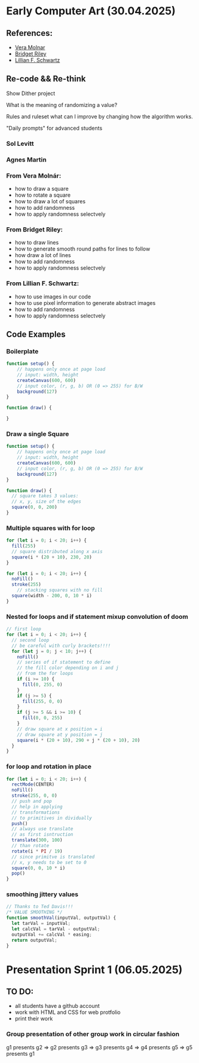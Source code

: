 # Early Computer Art (30.04.2025)


## References:
* [Vera Molnar](https://www.google.com/search?sca_esv=e6cbb193bcbd8d96&hl=en&q=vera+molnar&udm=2&fbs=ABzOT_CWdhQLP1FcmU5B0fn3xuWpA-dk4wpBWOGsoR7DG5zJBjLjqIC1CYKD9D-DQAQS3Z44LBK6yTXN_5587Z3ya9D7YaZgR7wOcelL7QO8tGqeqPg3wL_up5PM6gpd3X51iM5Lxec_LxvAHp2fQBxKkFjlVB1hnKs8azmIEgz2y9cQjxkXx7KoCTUV_591RdzoLpSHbs6BGrIkNRfB1nLwjY-WCJUAJA&sa=X&ved=2ahUKEwjIkv2KyoSMAxVPgf0HHeobHRwQtKgLegQIFxAB&biw=2560&bih=1302#vhid=eMhkSykdQSt1tM&vssid=mosaic)
* [Bridget Riley](https://www.google.com/search?sca_esv=e6cbb193bcbd8d96&hl=en&q=Bridget+Riley&udm=2&fbs=ABzOT_CWdhQLP1FcmU5B0fn3xuWpA-dk4wpBWOGsoR7DG5zJBjLjqIC1CYKD9D-DQAQS3Z44LBK6yTXN_5587Z3ya9D7hwo9slGPLDAsNLl5XtZMmgWLYCCECmC6vfubQXxuBctbhQGqBEEz1X6DcDvISG4hiFJU-OKkmAfrwJKb1v6z4x9Etdi66RTx93zxliTNT2RGafA2F59qXn-OkmehMNgcYClAQg&sa=X&ved=2ahUKEwjA4Nmyy4SMAxV48LsIHYvYOyUQtKgLegQIGhAB&biw=2560&bih=1302#vhid=rlPjUSyxPvleSM&vssid=mosaic)
* [Lillian F. Schwartz](https://www.google.com/search?sca_esv=e6cbb193bcbd8d96&hl=en&q=Lillian+F.+Schwartz&udm=2&fbs=ABzOT_CWdhQLP1FcmU5B0fn3xuWpA-dk4wpBWOGsoR7DG5zJBnsX62dbVmWR6QCQ5QEtPRrN1KFHti9EP_dqC742rxzHRLBZCil0j9azScQIqAr91A_0wL2IpY3AzDXFwXxvoefAS8agvZi8uq54xqUnkjI7wRVrDZLPWPaoLlugFdQCjZLAp0Zw9fg2zC9lNNCbuu-BrXQFwQpfHWzMFD8xiMVxvJ90MQ&sa=X&ved=2ahUKEwjPttjiy4SMAxX1gf0HHXjHDSAQtKgLegQIFhAB&biw=2560&bih=1302#vhid=Uv2uIc9TK2MZ7M&vssid=mosaic)

## Re-code && Re-think
Show Dither project

What is the meaning of randomizing a value?

Rules and ruleset what can I improve by changing how the algorithm works.

"Daily prompts" for advanced students


### Sol Levitt

### Agnes Martin

### From Vera Molnár:
* how to draw a square
* how to rotate a square
* how to draw a lot of squares
* how to add randomness
* how to apply randomness selectvely

### From Bridget Riley:
* how to draw lines
* how to generate smooth round paths for lines to follow
* how draw a lot of lines
* how to add randomness
* how to apply randomness selectvely

### From Lillian F. Schwartz:
* how to use images in our code
* how to use pixel information to generate abstract images
* how to add randomness
* how to apply randomness selectvely


## Code Examples
### Boilerplate

```javascript
function setup() {
    // happens only once at page load
    // input: width, height
    createCanvas(600, 600)
    // input color, (r, g, b) OR (0 => 255) for B/W
    background(127)
}

function draw() {

}
```

### Draw a single Square

```javascript
function setup() {
    // happens only once at page load
    // input: width, height
    createCanvas(600, 600)
    // input color, (r, g, b) OR (0 => 255) for B/W
    background(127)
}

function draw() {
  // square takes 3 values:
  // x, y, size of the edges
  square(0, 0, 200)
}
```

### Multiple squares with for loop

```javascript
for (let i = 0; i < 20; i++) {
  fill(255)
  // square distributed along x axis
  square(i * (20 + 10), 230, 20)
}

for (let i = 0; i < 20; i++) {
  noFill()
  stroke(255)
	// stacking squares with no fill
  square(width - 200, 0, 10 * i)
}

```

### Nested for loops and if statement mixup convolution of doom

```javascript
// first loop 
for (let i = 0; i < 20; i++) {
  // second loop 
  // be careful with curly brackets!!!!
  for (let j = 0; j < 10; j++) {
    noFill()
    // series of if statement to define 
    // the fill color depending on i and j
    // from the for loops
    if (i >= 10) {
      fill(0, 255, 0)
    }
    if (j >= 5) {
      fill(255, 0, 0)
    }
    if (j >= 5 && i >= 10) {
      fill(0, 0, 255)
    }
    // draw square at x position = i
    // draw square at y position = j
    square(i * (20 + 10), 290 + j * (20 + 10), 20)
  }
}
```

### for loop and rotation in place

```javascript
for (let i = 0; i < 20; i++) {
  rectMode(CENTER)
  noFill()
  stroke(255, 0, 0)
  // push and pop 
  // help in applying 
  // transformations
  // to primitives in dividually
  push()
  // always use translate
  // as first isntruction
  translate(300, 100)
  // than rotate
  rotate(i * PI / 19)
  // since primitve is translated
  // x, y needs to be set to 0
  square(0, 0, 10 * i)
  pop()
}
```

### smoothing jittery values

```javascript
// Thanks to Ted Davis!!!
/* VALUE SMOOTHING */
function smoothVal(inputVal, outputVal) {
  let tarVal = inputVal;
  let calcVal = tarVal - outputVal;
  outputVal += calcVal * easing;
  return outputVal;
}
```



# Presentation Sprint 1 (06.05.2025)

## TO DO:
* all students have a github account
* work with HTML and CSS for web protfolio
* print their work

### Group presentation of other group work in circular fashion
g1 presents g2 => g2 presents g3 => g3 presents g4 => g4 presents g5 => g5 presents g1
